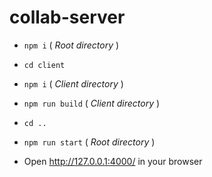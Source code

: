 # collab-server

- `npm i` ( *Root directory* )

- `cd client`

- `npm i` ( *Client directory* )

- `npm run build` ( *Client directory* )

- `cd ..`

- `npm run start` ( *Root directory* )

- Open http://127.0.0.1:4000/ in your browser
